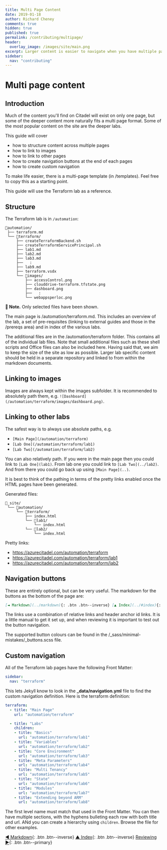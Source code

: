```yaml
---
title: Multi Page Content
date: 2019-01-18
author: Richard Cheney
comments: true
hidden: true
published: true
permalink: /contributing/multipage/
header:
  overlay_image: /images/site/main.png
excerpt: Larger content is easier to navigate when you have multiple pages, especially when you add custom navigation.
sidebar:
  nav: "contributing"
---
```


# Multi page content

## Introduction

Much of the content you'll find on Citadel will exist on only one page, but some of the deeper content more naturally fits a multi page format.  Some of the most popular content on the site are the deeper labs.

This guide will cover

* how to structure content across multiple pages
* how to link to images
* how to link to other pages
* how to create navigation buttons at the end of each pages
* how to create custom navigation

To make life easier, there is a multi-page template (in /templates). Feel free to copy this as a starting point.

This guide will use the Terraform lab as a reference.

## Structure

The Terraform lab is in `/automation`:

```text
📁automation/
 ├── terraform.md
 └── 📁terraform/
     ├── createTerraformBackend.sh
     ├── createTerraformServicePrincipal.sh
     ├── lab1.md
     ├── lab2.md
     ├── lab3.md
     ├──   :
     ├── lab9.md
     ├── terraform.vsdx
     └── 📁images/
         ├── accessControl.png
         ├── clouddrive-terraform.tfstate.png
         ├── dashboard.png
         ├──   :
         └── webappsperloc.png

```

**💬 Note.** Only selected files have been shown.

The main page is /automation/terraform.md.  This includes an overview of the lab, a set of pre-requisites (linking to external guides and those in the /prereqs area) and in index of the various labs.

The additional files are in the /automation/terraform folder. This contains all of the individual lab files. Note that small additional files such as these shell scripts and Office files can also be included here. Having said that, we aim to keep the size of the site as low as possible.  Larger lab specific content should be held in a separate repository and linked to from within the markdown documents.

## Linking to images

Images are always kept within the images subfolder. It is recommended to absolutely path them, e.g. `![Dashboard](/automation/terraform/images/dashboard.png)`.

## Linking to other labs

The safest way is to always use absolute paths, e.g.

* `[Main Page](/automation/terraform)`
* `[Lab One](/automation/terraform/lab1)`
* `[Lab Two](/automation/terraform/lab2)`

You can also relatively path.  If you were in the main page then you could link to `[Lab One](lab1)`.  From lab one you could link to `[Lab Two](../lab2)`. And from there you could go back up using `[Main Page](..)`.

It is best to think of the pathing in terms of the pretty links enabled once the HTML pages have been generated.

Generated files:

```text
📁_site/
 └── 📁automation/
     └── 📁terraform/
         ├── index.html
         └── 📁lab1/
             └── index.html
         └── 📁lab2/
             └── index.html
```

Pretty links:

* <https://azurecitadel.com/automation/terraform>
* <https://azurecitadel.com/automation/terraform/lab1>
* <https://azurecitadel.com/automation/terraform/lab2>

## Navigation buttons

These are entirely optional, but can be very useful.  The markdown for the buttons as the bottom of the page are:

```markdown
[◄ Markdown](../markdown){: .btn .btn--inverse} [▲ Index](../#index){: .btn .btn--inverse} [Reviewing ►](../reviewing){: .btn .btn--primary}
```

The links use a combination of relative links and header anchor id links. It is a little manual to get it set up, and when reviewing it is important to test out the button navigation.

The supported button colours can be found in the /_sass/minimal-mistakes/_buttons.scss file.

## Custom navigation

All of the Terraform lab pages have the following Front Matter:

```yaml
sidebar:
  nav: "terraform"
```

This lets Jekyll know to look in the **_data/navigation.yml** file to find the custom navigation definition. Here is the terraform definition:

```yaml
terraform:
  - title: "Main Page"
    url: "automation/terraform"

  - title: "Labs"
    children:
    - title: "Basics"
      url: "automation/terraform/lab1"
    - title: "Variables"
      url: "automation/terraform/lab2"
    - title: "Core Environment"
      url: "automation/terraform/lab3"
    - title: "Meta Parameters"
      url: "automation/terraform/lab4"
    - title: "Multi Tenancy"
      url: "automation/terraform/lab5"
    - title: "State"
      url: "automation/terraform/lab6"
    - title: "Modules"
      url: "automation/terraform/lab7"
    - title: "Extending beyond ARM"
      url: "automation/terraform/lab8"
```

The first level name must match that used in the Front Matter.  You can then have multiple sections, with the hyphens bulleting each row with both title and url. ANd you can create a hierarchy using `children`. Browse the file for other examples.

[◄ Markdown](../markdown){: .btn .btn--inverse} [▲ Index](../#index){: .btn .btn--inverse} [Reviewing ►](../reviewing){: .btn .btn--primary}
